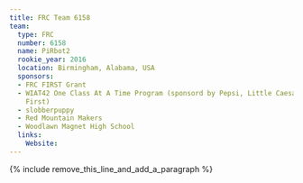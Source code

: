 ```yaml
---
title: FRC Team 6158
team:
  type: FRC
  number: 6158
  name: PiRbot2
  rookie_year: 2016
  location: Birmingham, Alabama, USA
  sponsors:
  - FRC FIRST Grant
  - WIAT42 One Class At A Time Program (sponsord by Pepsi, Little Caesar's and America's
    First)
  - slobberpuppy
  - Red Mountain Makers
  - Woodlawn Magnet High School
  links:
    Website:
---
```


{% include remove_this_line_and_add_a_paragraph %}